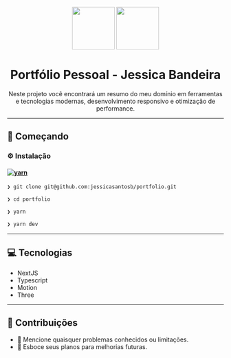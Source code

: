 <p align="center">
   <img src="https://img.icons8.com/?size=100&id=MWiBjkuHeMVq&format=png&color=000000" width="99">
  <img src="https://img.icons8.com/?size=100&id=Xf1sHBmY73hA&format=png&color=000000" width="99">
</p>
<h1 align="center">Portfólio Pessoal - Jessica Bandeira</h1>
<p align="center">
  Neste projeto você encontrará um resumo do meu domínio em ferramentas e tecnologias modernas, desenvolvimento responsivo e otimização de performance.
</p>

---

## 🚀 Começando

### ⚙️ Instalação

#### [![yarn](https://img.shields.io/badge/Yarn-3775A9.svg?style=flat&logo=Yarn&logoColor=white)](https://github.com/jessicasantosb/portfolio)

```sh
❯ git clone git@github.com:jessicasantosb/portfolio.git
```

```sh
❯ cd portfolio
```

```sh
❯ yarn
```

```sh
❯ yarn dev
```

---

## 💻 Tecnologias

- NextJS
- Typescript
- Motion
- Three

---

## 🤝 Contribuições

- 🔰 Mencione quaisquer problemas conhecidos ou limitações.
- 🐛 Esboce seus planos para melhorias futuras.
